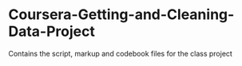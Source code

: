 # Coursera-Getting-and-Cleaning-Data-Project
Contains the script, markup and codebook files for the class project
